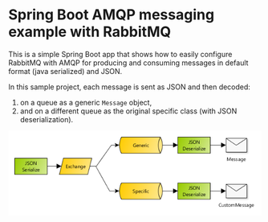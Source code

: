 # Spring Boot AMQP messaging example with RabbitMQ

This is a simple Spring Boot app that shows how to easily configure RabbitMQ with AMQP for producing and consuming messages
in default format (java serialized) and JSON.

In this sample project, each message is sent as JSON and then decoded:

1. on a queue as a generic `Message` object,
2. and on a different queue as the original specific class (with JSON deserialization).

![Spring Boot AMQP Configuration Example with RabbitMQ](img/messaging-twoqueues.png)

